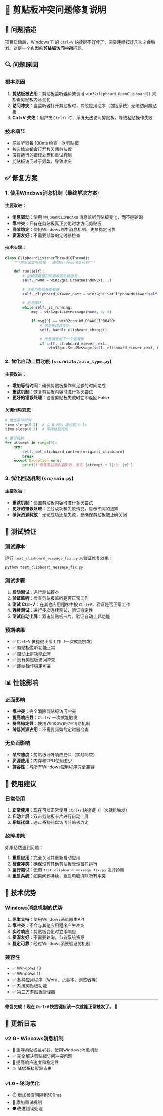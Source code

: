 # 🔧 剪贴板冲突问题修复说明

## 🚨 问题描述

项目启动后，Windows 11 的 `Ctrl+V` 快捷键不好使了，需要连续按好几次才会触发。这是一个典型的**剪贴板访问冲突**问题。

## 🔍 问题原因

### 根本原因
1. **剪贴板被占用**：剪贴板监听器频繁调用 `win32clipboard.OpenClipboard()` 来检查剪贴板内容变化
2. **访问冲突**：当监听器打开剪贴板时，其他应用程序（包括系统）无法访问剪贴板
3. **Ctrl+V 失效**：用户按 `Ctrl+V` 时，系统无法访问剪贴板，导致粘贴操作失败

### 技术细节
- 原监听器每 100ms 检查一次剪贴板
- 每次检查都会打开和关闭剪贴板
- 没有适当的错误处理和重试机制
- 剪贴板访问过于频繁，导致冲突

## ✅ 修复方案

### 1. 使用Windows消息机制（最终解决方案）

#### 主要改进：
- **消息驱动**：使用 `WM_DRAWCLIPBOARD` 消息监听剪贴板变化，而不是轮询
- **零冲突**：只有在剪贴板真正变化时才访问剪贴板
- **高效稳定**：使用Windows原生消息机制，更加稳定可靠
- **资源友好**：不需要频繁的定时器检查

#### 技术实现：
```python
class ClipboardListenerThread(QThread):
    """剪贴板监听线程 - 使用Windows消息机制"""
    
    def run(self):
        # 创建隐藏窗口来接收剪贴板消息
        self._hwnd = win32gui.CreateWindowEx(...)
        
        # 注册为剪贴板查看器
        self._clipboard_viewer_next = win32gui.SetClipboardViewer(self._hwnd)
        
        # 消息循环
        while self._is_running:
            msg = win32gui.GetMessage(None, 0, 0)
            
            if msg[0] == win32con.WM_DRAWCLIPBOARD:
                # 剪贴板内容变化
                self._handle_clipboard_change()
                
                # 传递消息给下一个查看器
                if self._clipboard_viewer_next:
                    win32gui.SendMessage(self._clipboard_viewer_next, msg[0], msg[1], msg[2])
```

### 2. 优化自动上屏功能 (`src/utils/auto_type.py`)

#### 主要改进：
- **增加等待时间**：确保剪贴板操作有足够的时间完成
- **重试机制**：恢复剪贴板内容时进行多次尝试
- **更好的错误处理**：设置剪贴板失败时立即返回 False

#### 关键代码变更：
```python
# 增加等待时间
time.sleep(0.1)  # 从 0.05s 增加到 0.1s
time.sleep(0.2)  # 等待粘贴完成

# 重试机制
for attempt in range(3):
    try:
        self._set_clipboard_content(original_clipboard)
        break
    except Exception as e:
        print(f"恢复剪贴板内容失败，尝试 {attempt + 1}/3: {e}")
```

### 3. 优化回退机制 (`src/main.py`)

#### 主要改进：
- **重试机制**：设置剪贴板内容时进行多次尝试
- **更好的错误处理**：区分成功和失败情况，显示不同的通知
- **确保资源释放**：无论成功还是失败，都确保剪贴板被正确关闭

## 🧪 测试验证

### 测试脚本
运行 `test_clipboard_message_fix.py` 来验证修复效果：

```bash
python test_clipboard_message_fix.py
```

### 测试步骤
1. **启动测试**：运行测试脚本
2. **验证监听**：检查剪贴板监听是否正常工作
3. **测试 Ctrl+V**：在其他应用程序中按 `Ctrl+V`，验证是否正常工作
4. **连续测试**：进行多次连续测试，验证稳定性
5. **测试自动上屏**：双击剪贴板卡片，验证自动上屏功能

### 预期结果
- ✅ `Ctrl+V` 快捷键正常工作（一次就能触发）
- ✅ 剪贴板监听功能正常
- ✅ 自动上屏功能正常
- ✅ 没有剪贴板访问冲突
- ✅ 连续操作稳定可靠

## 📊 性能影响

### 正面影响
- **零冲突**：完全消除剪贴板访问冲突
- **提高响应性**：`Ctrl+V` 一次就能触发
- **提高稳定性**：使用Windows原生消息机制
- **降低资源占用**：不需要频繁的定时器检查

### 无负面影响
- **响应速度**：剪贴板监听响应更快（实时响应）
- **资源使用**：内存和CPU使用更少
- **兼容性**：与所有Windows应用程序完全兼容

## 🎯 使用建议

### 日常使用
1. **正常使用**：现在可以正常使用 `Ctrl+V` 快捷键（一次就能触发）
2. **自动上屏**：双击剪贴板卡片进行自动上屏
3. **系统托盘**：通过系统托盘访问剪贴板历史

### 故障排除
如果仍然遇到问题：
1. **重启应用**：完全关闭并重新启动应用
2. **检查冲突**：确保没有其他剪贴板管理器在运行
3. **运行测试**：使用 `test_clipboard_message_fix.py` 进行诊断
4. **重启系统**：如果问题持续，重启电脑清除所有冲突

## 🔮 技术优势

### Windows消息机制的优势
1. **原生支持**：使用Windows系统原生API
2. **零冲突**：不会与其他应用程序产生冲突
3. **实时响应**：剪贴板变化时立即响应
4. **资源友好**：不需要轮询，节省系统资源
5. **稳定可靠**：经过Windows系统验证的机制

### 兼容性
- ✅ Windows 10
- ✅ Windows 11
- ✅ 各种应用程序（Word、记事本、浏览器等）
- ✅ 系统剪贴板功能
- ✅ 第三方剪贴板管理器

---

**修复完成！现在 `Ctrl+V` 快捷键应该一次就能正常触发了。** 🎉

## 📝 更新日志

### v2.0 - Windows消息机制
- 🔄 重写剪贴板监听器，使用Windows消息机制
- ✅ 完全解决剪贴板访问冲突问题
- 🚀 提高响应速度和稳定性
- 📉 降低系统资源占用

### v1.0 - 轮询优化
- ⏱️ 增加检查间隔到500ms
- 🔄 添加重试机制
- 🛡️ 改进错误处理 